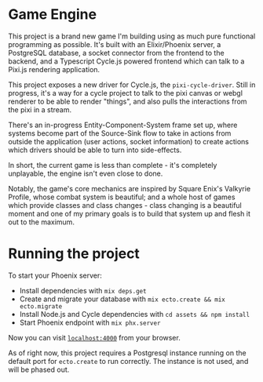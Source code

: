 # Game Engine

This project is a brand new game I'm building using as much pure functional programming as possible. It's built with an Elixir/Phoenix server, a PostgreSQL database, a socket connector from the frontend to the backend, and a Typescript Cycle.js powered frontend which can talk to a Pixi.js rendering application.

This project exposes a new driver for Cycle.js, the `pixi-cycle-driver`. Still in progress, it's a way for a cycle project to talk to the pixi canvas or webgl renderer to be able to render "things", and also pulls the interactions from the pixi in a stream.

There's an in-progress Entity-Component-System frame set up, where systems become part of the Source-Sink flow to take in actions from outside the application (user actions, socket information) to create actions which drivers should be able to turn into side-effects.

In short, the current game is less than complete - it's completely unplayable, the engine isn't even close to done.

Notably, the game's core mechanics are inspired by Square Enix's Valkyrie Profile, whose combat system is beautiful; and a whole host of games which provide classes and class changes - class changing is a beautiful moment and one of my primary goals is to build that system up and flesh it out to the maximum.

# Running the project

To start your Phoenix server:

- Install dependencies with `mix deps.get`
- Create and migrate your database with `mix ecto.create && mix ecto.migrate`
- Install Node.js and Cycle dependencies with `cd assets && npm install`
- Start Phoenix endpoint with `mix phx.server`

Now you can visit [`localhost:4000`](http://localhost:4000) from your browser.

As of right now, this project requires a Postgresql instance running on the default port for `ecto.create` to run correctly. The instance is not used, and will be phased out.
